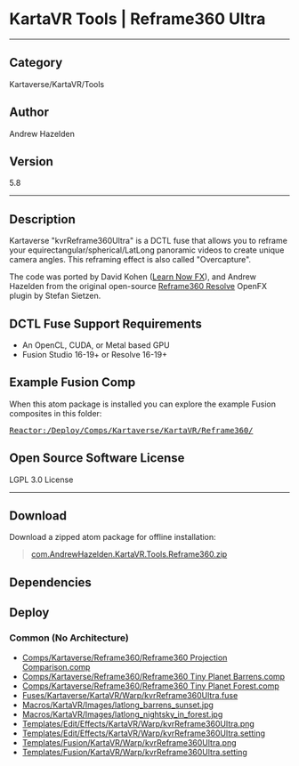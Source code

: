 # KartaVR Tools | Reframe360 Ultra
___

## Category
Kartaverse/KartaVR/Tools

## Author
Andrew Hazelden

## Version
5.8

___

## Description
<p>Kartaverse "kvrReframe360Ultra" is a DCTL fuse that allows you to reframe your equirectangular/spherical/LatLong panoramic videos to create unique camera angles. This reframing effect is also called "Overcapture".</p>

<p>The code was ported by David Kohen (<a href="https://www.youtube.com/LearnNowFX">Learn Now FX</a>), and Andrew Hazelden from the original open-source <a href="https://github.com/stefsietz/reframe360resolve">Reframe360 Resolve</a> OpenFX plugin by Stefan Sietzen.</p>

<h2>DCTL Fuse Support Requirements</h2>

<ul>
<li>An OpenCL, CUDA, or Metal based GPU</li>
<li>Fusion Studio 16-19+ or Resolve 16-19+</li>
</ul>

<h2>Example Fusion Comp</h2>
<p>When this atom package is installed you can explore the example Fusion composites in this folder:</p>

<pre><a href="file://Reactor:/Deploy/Comps/Kartaverse/KartaVR/Reframe360/">Reactor:/Deploy/Comps/Kartaverse/KartaVR/Reframe360/</a></pre>

<h2>Open Source Software License</h2>
<p>LGPL 3.0 License</p>


___

## Download

Download a zipped atom package for offline installation:
> [com.AndrewHazelden.KartaVR.Tools.Reframe360.zip](https://gitlab.com/WeSuckLess/Reactor/-/archive/master/Reactor-master.zip?path=Atoms/com.AndrewHazelden.KartaVR.Tools.Reframe360)  

## Dependencies

## Deploy

### Common (No Architecture)

<ul>
<li><a href="https://gitlab.com/WeSuckLess/Reactor/-/blob/master/Atoms/com.AndrewHazelden.KartaVR.Tools.Reframe360/Comps/Kartaverse/Reframe360/Reframe360 Projection Comparison.comp?ref_type=heads">Comps/Kartaverse/Reframe360/Reframe360 Projection Comparison.comp</a></li>
<li><a href="https://gitlab.com/WeSuckLess/Reactor/-/blob/master/Atoms/com.AndrewHazelden.KartaVR.Tools.Reframe360/Comps/Kartaverse/Reframe360/Reframe360 Tiny Planet Barrens.comp?ref_type=heads">Comps/Kartaverse/Reframe360/Reframe360 Tiny Planet Barrens.comp</a></li>
<li><a href="https://gitlab.com/WeSuckLess/Reactor/-/blob/master/Atoms/com.AndrewHazelden.KartaVR.Tools.Reframe360/Comps/Kartaverse/Reframe360/Reframe360 Tiny Planet Forest.comp?ref_type=heads">Comps/Kartaverse/Reframe360/Reframe360 Tiny Planet Forest.comp</a></li>
<li><a href="https://gitlab.com/WeSuckLess/Reactor/-/blob/master/Atoms/com.AndrewHazelden.KartaVR.Tools.Reframe360/Fuses/Kartaverse/KartaVR/Warp/kvrReframe360Ultra.fuse?ref_type=heads">Fuses/Kartaverse/KartaVR/Warp/kvrReframe360Ultra.fuse</a></li>
<li><a href="https://gitlab.com/WeSuckLess/Reactor/-/blob/master/Atoms/com.AndrewHazelden.KartaVR.Tools.Reframe360/Macros/KartaVR/Images/latlong_barrens_sunset.jpg?ref_type=heads">Macros/KartaVR/Images/latlong_barrens_sunset.jpg</a></li>
<li><a href="https://gitlab.com/WeSuckLess/Reactor/-/blob/master/Atoms/com.AndrewHazelden.KartaVR.Tools.Reframe360/Macros/KartaVR/Images/latlong_nightsky_in_forest.jpg?ref_type=heads">Macros/KartaVR/Images/latlong_nightsky_in_forest.jpg</a></li>
<li><a href="https://gitlab.com/WeSuckLess/Reactor/-/blob/master/Atoms/com.AndrewHazelden.KartaVR.Tools.Reframe360/Templates/Edit/Effects/KartaVR/Warp/kvrReframe360Ultra.png?ref_type=heads">Templates/Edit/Effects/KartaVR/Warp/kvrReframe360Ultra.png</a></li>
<li><a href="https://gitlab.com/WeSuckLess/Reactor/-/blob/master/Atoms/com.AndrewHazelden.KartaVR.Tools.Reframe360/Templates/Edit/Effects/KartaVR/Warp/kvrReframe360Ultra.setting?ref_type=heads">Templates/Edit/Effects/KartaVR/Warp/kvrReframe360Ultra.setting</a></li>
<li><a href="https://gitlab.com/WeSuckLess/Reactor/-/blob/master/Atoms/com.AndrewHazelden.KartaVR.Tools.Reframe360/Templates/Fusion/KartaVR/Warp/kvrReframe360Ultra.png?ref_type=heads">Templates/Fusion/KartaVR/Warp/kvrReframe360Ultra.png</a></li>
<li><a href="https://gitlab.com/WeSuckLess/Reactor/-/blob/master/Atoms/com.AndrewHazelden.KartaVR.Tools.Reframe360/Templates/Fusion/KartaVR/Warp/kvrReframe360Ultra.setting?ref_type=heads">Templates/Fusion/KartaVR/Warp/kvrReframe360Ultra.setting</a></li>
</ul>

